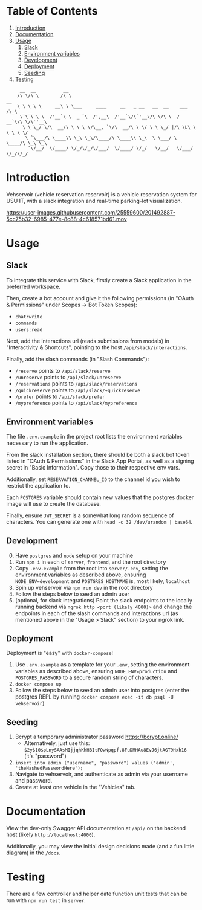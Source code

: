
# Table of Contents

1.  [Introduction](#orgaa18786)
2.  [Documentation](#orgbbd3e6b)
3.  [Usage](#orgc600c98)
    1.  [Slack](#org4ef4b9e)
    2.  [Environment variables](#org595ccee)
    3.  [Development](#org0feba35)
    4.  [Deployment](#org5545ceb)
    5.  [Seeding](#org4c052d9)
4.  [Testing](#org2c98da7)
```
     __  __          __                                                         
    /\ \/\ \        /\ \                                             __         
    \ \ \ \ \     __\ \ \___     ____     __   _ __   __  __    ___ /\_\  _ __  
     \ \ \ \ \  /'__`\ \  _ `\  /',__\  /'__`\/\`'__\/\ \/\ \  / __`\/\ \/\`'__\
      \ \ \_/ \/\  __/\ \ \ \ \/\__, `\/\  __/\ \ \/ \ \ \_/ |/\ \L\ \ \ \ \ \/ 
       \ `\___/\ \____\\ \_\ \_\/\____/\ \____\\ \_\  \ \___/ \ \____/\ \_\ \_\ 
        `\/__/  \/____/ \/_/\/_/\/___/  \/____/ \/_/   \/__/   \/___/  \/_/\/_/ 
```

<a id="orgaa18786"></a>


# Introduction

Vehservoir (vehicle reservation reservoir) is a vehicle reservation system for USU IT, with a slack integration and real-time parking-lot visualization.

<a id="orgbbd3e6b"></a>


https://user-images.githubusercontent.com/25559600/201492887-5cc75b32-6985-477e-8c88-4c618571bd61.mov


# Usage


<a id="org4ef4b9e"></a>

## Slack

To integrate this service with Slack, firstly create a Slack application in the preferred workspace.

Then, create a bot account and give it the following permissions (in "OAuth & Permissions" under Scopes -> Bot Token Scopes):

-   `chat:write`
-   `commands`
-   `users:read`

Next, add the interactions url (reads submissions from modals) in "Interactivity & Shortcuts", pointing to the host `/api/slack/interactions`.

Finally, add the slash commands (in "Slash Commands"):

-   `/reserve` points to `/api/slack/reserve`
-   `/unreserve` points to `/api/slack/unreserve`
-   `/reservations` points to `/api/slack/reservations`
-   `/quickreserve` points to `/api/slack/~quickreserve`
-   `/prefer` points to `/api/slack/prefer`
-   `/mypreference` points to `/api/slack/mypreference`


<a id="org595ccee"></a>

## Environment variables

The file `.env.example` in the project root lists the environment variables necessary to run the application.

From the slack installation section, there should be both a slack bot token listed in "OAuth & Permissions" in the Slack App Portal, as well as a signing secret in "Basic Information". Copy those to their respective env vars.

Additionally, set `RESERVATION_CHANNEL_ID` to the channel id you wish to restrict the application to.

Each `POSTGRES` variable should contain new values that the postgres docker image will use to create the database.

Finally, ensure `JWT_SECRET` is a somewhat long random sequence of characters. You can generate one with `head -c 32 /dev/urandom | base64`.


<a id="org0feba35"></a>

## Development

0. Have `postgres` and `node` setup on your machine
1.  Run `npm i` in each of `server`, `frontend`, and the root directory
2.  Copy `.env.example` from the root into `server/.env`, setting the environment variables as described above, ensuring `NODE_ENV=development` and `POSTGRES_HOSTNAME` is, most likely, `localhost`
3.  Spin up vehservoir via `npm run dev` in the root directory
4.  Follow the steps below to seed an admin user
5.  (optional, for slack integrations) Point the slack endpoints to the locally running backend via `ngrok http <port (likely 4000)>` and change the endpoints in each of the slash commands and interactions url (as mentioned above in the "Usage > Slack" section) to your ngrok link.


<a id="org5545ceb"></a>

## Deployment

Deployment is "easy" with `docker-compose`!

1.  Use `.env.example` as a template for your `.env`, setting the environment variables as described above, ensuring `NODE_ENV=production` and `POSTGRES_PASSWORD` to a secure random string of characters.
2.  `docker compose up`
3.  Follow the steps below to seed an admin user into postgres (enter the postgres REPL by running `docker compose exec -it db psql -U vehservoir`)


<a id="org4c052d9"></a>

## Seeding

1.  Bcrypt a temporary administrator password <https://bcrypt.online/>
    - Alternatively, just use this: `$2y$10$pLnySAAsMIjjqhKhH8ItFOwNpqpf.8FuDMHAu8EvJ6jtAGT9Hxh16` (it's "password")
2.  `insert into admin ("username", "password") values ('admin', 'theHashedPasswordHere');`
3.  Navigate to vehservoir, and authenticate as admin via your username and password.
4.  Create at least one vehicle in the "Vehicles" tab.


<a id="org2c98da7"></a>

# Documentation

View the dev-only Swagger API documentation at `/api/` on the backend host (likely `http://localhost:4000`).

Additionally, you may view the initial design decisions made (and a fun little diagram) in the `/docs`.

<a id="orgc600c98"></a>

# Testing

There are a few controller and helper date function unit tests that can be run with `npm run test` in `server`.
